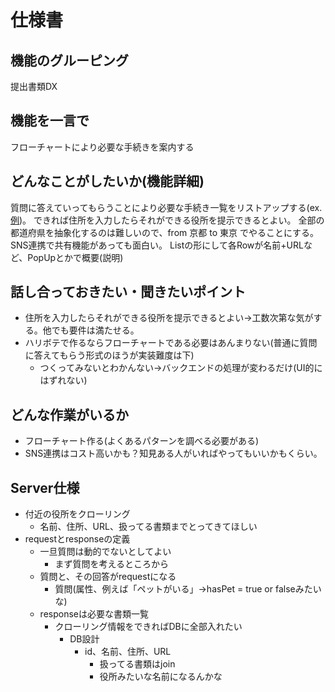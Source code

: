 # 仕様書

## 機能のグルーピング

提出書類DX

## 機能を一言で

フローチャートにより必要な手続きを案内する

## どんなことがしたいか(機能詳細)

質問に答えていってもらうことにより必要な手続き一覧をリストアップする(ex.[例](https://ttzk.graffer.jp/city-kyoto))。
できれば住所を入力したらそれができる役所を提示できるとよい。
全部の都道府県を抽象化するのは難しいので、from 京都 to 東京 でやることにする。
SNS連携で共有機能があっても面白い。
Listの形にして各Rowが名前+URLなど、PopUpとかで概要(説明)

## 話し合っておきたい・聞きたいポイント

- 住所を入力したらそれができる役所を提示できるとよい→工数次第な気がする。他でも要件は満たせる。
- ハリボテで作るならフローチャートである必要はあんまりない(普通に質問に答えてもらう形式のほうが実装難度は下)
  - つくってみないとわかんない→バックエンドの処理が変わるだけ(UI的にはずれない)

## どんな作業がいるか

- フローチャート作る(よくあるパターンを調べる必要がある)
- SNS連携はコスト高いかも？知見ある人がいればやってもいいかもくらい。

## Server仕様

- 付近の役所をクローリング
  - 名前、住所、URL、扱ってる書類までとってきてほしい
- requestとresponseの定義
  - 一旦質問は動的でないとしてよい
    - まず質問を考えるところから
  - 質問と、その回答がrequestになる
    - 質問(属性、例えば「ペットがいる」→hasPet = true or falseみたいな)
  - responseは必要な書類一覧
    - クローリング情報をできればDBに全部入れたい
      - DB設計
        - id、名前、住所、URL
          - 扱ってる書類はjoin
          - 役所みたいな名前になるんかな